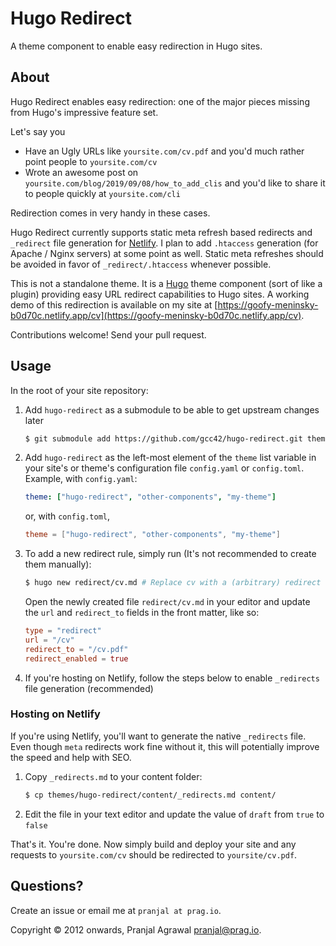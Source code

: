 # Hugo Redirect
A theme component to enable easy redirection in Hugo sites.

## About

Hugo Redirect enables easy redirection: one of the major pieces missing from Hugo's impressive feature set.

Let's say you
* Have an Ugly URLs like `yoursite.com/cv.pdf` and you'd much rather point people to `yoursite.com/cv`
* Wrote an awesome post on `yoursite.com/blog/2019/09/08/how_to_add_clis` and you'd like to share it to people quickly at `yoursite.com/cli`

Redirection comes in very handy in these cases.

Hugo Redirect currently supports static meta refresh based redirects and `_redirect` file generation for [Netlify](https://netlify.com). I plan to add `.htaccess` generation (for Apache / Nginx servers) at some point as well. Static meta refreshes should be avoided in favor of `_redirect/.htaccess` whenever possible. 

This is not a standalone theme. It is a [Hugo](https://gohugo.io) theme component (sort of like a plugin) providing easy URL redirect capabilities to Hugo sites. A working demo of this redirection is available on my site at [https://goofy-meninsky-b0d70c.netlify.app/cv](https://goofy-meninsky-b0d70c.netlify.app/cv).

Contributions welcome! Send your pull request.

## Usage
In the root of your site repository:

1. Add `hugo-redirect` as a submodule to be able to get upstream changes later
	```sh
    $ git submodule add https://github.com/gcc42/hugo-redirect.git themes/hugo-redirect
    ```
2. Add `hugo-redirect` as the left-most element of the `theme` list variable in your site's or theme's configuration file `config.yaml` or `config.toml`. Example, with `config.yaml`:
    ```yaml
    theme: ["hugo-redirect", "other-components", "my-theme"]
    ```
    or, with `config.toml`,
    ```toml
    theme = ["hugo-redirect", "other-components", "my-theme"]
    ```
3. To add a new redirect rule, simply run (It's not recommended to create
   them manually): 
    ```sh
    $ hugo new redirect/cv.md # Replace cv with a (arbitrary) redirect name
    ```
   Open the newly created file `redirect/cv.md` in your editor and update the
   `url` and `redirect_to` fields in the front matter, like so:
   ```toml
   type = "redirect"
   url = "/cv"
   redirect_to = "/cv.pdf"
   redirect_enabled = true
   ``` 
4. If you're hosting on Netlify, follow the steps below to enable `_redirects` file generation (recommended)

### Hosting on Netlify
If you're using Netlify, you'll want to generate the native `_redirects` file. Even though `meta` redirects work fine without it, this will potentially improve the speed and help with SEO.

1. Copy `_redirects.md` to your content folder:
    ```sh
    $ cp themes/hugo-redirect/content/_redirects.md content/
    ```
2. Edit the file in your text editor and update the value of `draft` from `true` to `false`

That's it. You're done. Now simply build and deploy your site and any requests to `yoursite.com/cv` should be redirected to `yoursite/cv.pdf`.

## Questions?
Create an issue or email me at `pranjal at prag.io`.

Copyright © 2012 onwards, Pranjal Agrawal pranjal@prag.io.
